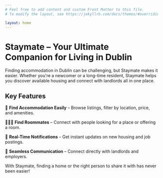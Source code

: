 ```yaml
---
# Feel free to add content and custom Front Matter to this file.
# To modify the layout, see https://jekyllrb.com/docs/themes/#overriding-theme-defaults

layout: home
---
```


# Staymate – Your Ultimate Companion for Living in Dublin

Finding accommodation in Dublin can be challenging, but Staymate makes it easier. Whether you're a newcomer or a long-time resident, Staymate helps you discover available housing and connect with landlords all in one place.

## Key Features

🏡 **Find Accommodation Easily** – Browse listings, filter by location, price, and amenities.

🧑‍🤝‍🧑 **Find Roommates** – Connect with people looking for a place or offering a room.

🔔 **Real-Time Notifications** – Get instant updates on new housing and job postings.

💬 **Seamless Communication** – Connect directly with landlords and employers.

With Staymate, finding a home or the right person to share it with has never been easier!
